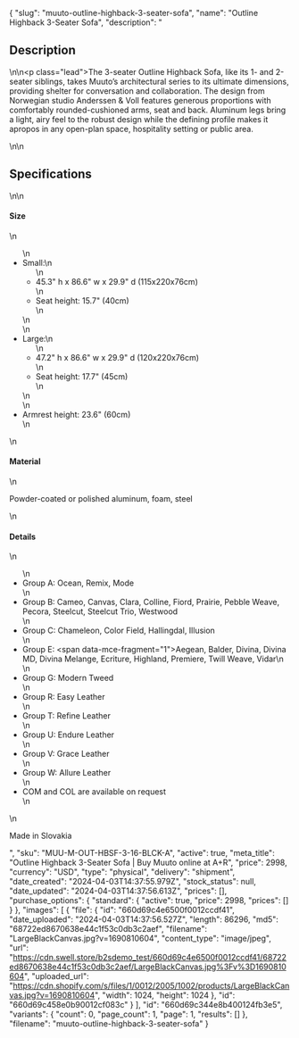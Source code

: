 {
  "slug": "muuto-outline-highback-3-seater-sofa",
  "name": "Outline Highback 3-Seater Sofa",
  "description": "<h2>Description</h2>\n<!-- split -->\n<p class=\"lead\">The 3-seater Outline Highback Sofa, like its 1- and 2-seater siblings, takes Muuto’s architectural series to its ultimate dimensions, providing shelter for conversation and collaboration. The design from Norwegian studio Anderssen &amp; Voll features generous proportions with comfortably rounded-cushioned arms, seat and back. Aluminum legs bring a light, airy feel to the robust design while the defining profile makes it apropos in any open-plan space, hospitality setting or public area.</p>\n<!-- split -->\n<h2>Specifications</h2>\n<!-- split -->\n<h4>Size</h4>\n<ul>\n<li>Small:\n<ul>\n<li>45.3\" h x 86.6\" w x 29.9\" d (115x220x76cm)</li>\n<li>Seat height: 15.7\" (40cm)</li>\n</ul>\n</li>\n<li>Large:\n<ul>\n<li>47.2\" h x 86.6\" w x 29.9\" d (120x220x76cm)</li>\n<li>Seat height: 17.7\" (45cm)</li>\n</ul>\n</li>\n<li>Armrest height: 23.6\" (60cm)</li>\n</ul>\n<h4>Material</h4>\n<p>Powder-coated or polished aluminum, foam, steel</p>\n<h4>Details</h4>\n<ul>\n<li>Group A: Ocean, Remix, Mode</li>\n<li>Group B: Cameo, Canvas, Clara, Colline, Fiord, Prairie, Pebble Weave, Pecora, Steelcut, Steelcut Trio, Westwood</li>\n<li>Group C: Chameleon, Color Field, Hallingdal, Illusion</li>\n<li>Group E: <span data-mce-fragment=\"1\">Aegean, Balder, Divina, Divina MD, Divina Melange, Ecriture, Highland, Premiere, Twill Weave, Vidar</span>\n</li>\n<li>Group G: Modern Tweed</li>\n<li>Group R: Easy Leather</li>\n<li>Group T: Refine Leather</li>\n<li>Group U: Endure Leather</li>\n<li>Group V: Grace Leather</li>\n<li>Group W: Allure Leather</li>\n<li>COM and COL are available on request</li>\n</ul>\n<p>Made in Slovakia</p>",
  "sku": "MUU-M-OUT-HBSF-3-16-BLCK-A",
  "active": true,
  "meta_title": "Outline Highback 3-Seater Sofa | Buy Muuto online at A+R",
  "price": 2998,
  "currency": "USD",
  "type": "physical",
  "delivery": "shipment",
  "date_created": "2024-04-03T14:37:55.979Z",
  "stock_status": null,
  "date_updated": "2024-04-03T14:37:56.613Z",
  "prices": [],
  "purchase_options": {
    "standard": {
      "active": true,
      "price": 2998,
      "prices": []
    }
  },
  "images": [
    {
      "file": {
        "id": "660d69c4e6500f0012ccdf41",
        "date_uploaded": "2024-04-03T14:37:56.527Z",
        "length": 86296,
        "md5": "68722ed8670638e44c1f53c0db3c2aef",
        "filename": "LargeBlackCanvas.jpg?v=1690810604",
        "content_type": "image/jpeg",
        "url": "https://cdn.swell.store/b2sdemo_test/660d69c4e6500f0012ccdf41/68722ed8670638e44c1f53c0db3c2aef/LargeBlackCanvas.jpg%3Fv%3D1690810604",
        "uploaded_url": "https://cdn.shopify.com/s/files/1/0012/2005/1002/products/LargeBlackCanvas.jpg?v=1690810604",
        "width": 1024,
        "height": 1024
      },
      "id": "660d69c458e0b90012cf083c"
    }
  ],
  "id": "660d69c344e8b400124fb3e5",
  "variants": {
    "count": 0,
    "page_count": 1,
    "page": 1,
    "results": []
  },
  "filename": "muuto-outline-highback-3-seater-sofa"
}
